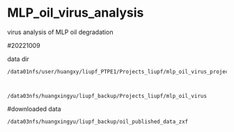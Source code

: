 # MLP_oil_virus_analysis
virus analysis of MLP oil degradation


#20221009

data dir 
```
/data01nfs/user/huangxy/liupf_PTPE1/Projects_liupf/mlp_oil_virus_project



/data03nfs/huangxingyu/liupf_backup/Projects_liupf/mlp_oil_virus
```

#downloaded data
```
/data03nfs/huangxingyu/liupf_backup/oil_published_data_zxf

```
